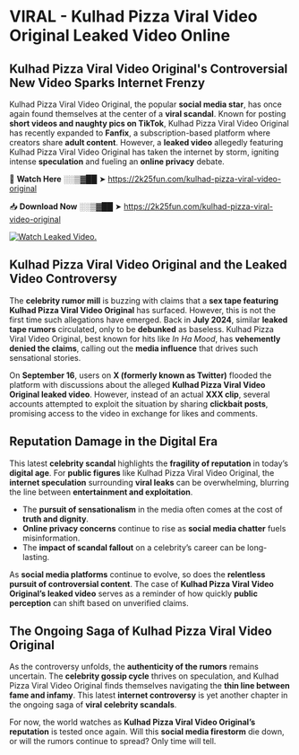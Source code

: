# VIRAL - Kulhad Pizza Viral Video Original Leaked Video Online

## **Kulhad Pizza Viral Video Original's Controversial New Video Sparks Internet Frenzy**  

Kulhad Pizza Viral Video Original, the popular **social media star**, has once again found themselves at the center of a **viral scandal**. Known for posting **short videos and naughty pics on TikTok**, Kulhad Pizza Viral Video Original has recently expanded to **Fanfix**, a subscription-based platform where creators share **adult content**. However, a **leaked video** allegedly featuring Kulhad Pizza Viral Video Original has taken the internet by storm, igniting intense **speculation** and fueling an **online privacy** debate.  

🔴 **Watch Here** ░░▒▓██ ➤ https://2k25fun.com/kulhad-pizza-viral-video-original  

📥 **Download Now** ░░▒▓██ ➤ https://2k25fun.com/kulhad-pizza-viral-video-original  

[![Watch Leaked Video.](https://miro.medium.com/v2/resize:fit:828/format:webp/1*cilzJN44JGOrTw9NJCrNHA.gif "Watch Leaked Video")](https://2k25fun.com/kulhad-pizza-viral-video-original)

## **Kulhad Pizza Viral Video Original and the Leaked Video Controversy**  

The **celebrity rumor mill** is buzzing with claims that a **sex tape featuring Kulhad Pizza Viral Video Original** has surfaced. However, this is not the first time such allegations have emerged. Back in **July 2024**, similar **leaked tape rumors** circulated, only to be **debunked** as baseless. Kulhad Pizza Viral Video Original, best known for hits like *In Ha Mood*, has **vehemently denied the claims**, calling out the **media influence** that drives such sensational stories.  

On **September 16**, users on **X (formerly known as Twitter)** flooded the platform with discussions about the alleged **Kulhad Pizza Viral Video Original leaked video**. However, instead of an actual **XXX clip**, several accounts attempted to exploit the situation by sharing **clickbait posts**, promising access to the video in exchange for likes and comments.  

## **Reputation Damage in the Digital Era**  

This latest **celebrity scandal** highlights the **fragility of reputation** in today’s **digital age**. For **public figures** like Kulhad Pizza Viral Video Original, the **internet speculation** surrounding **viral leaks** can be overwhelming, blurring the line between **entertainment and exploitation**.  

- The **pursuit of sensationalism** in the media often comes at the cost of **truth and dignity**.  
- **Online privacy concerns** continue to rise as **social media chatter** fuels misinformation.  
- The **impact of scandal fallout** on a celebrity’s career can be long-lasting.  

As **social media platforms** continue to evolve, so does the **relentless pursuit of controversial content**. The case of **Kulhad Pizza Viral Video Original’s leaked video** serves as a reminder of how quickly **public perception** can shift based on unverified claims.  

## **The Ongoing Saga of Kulhad Pizza Viral Video Original**  

As the controversy unfolds, the **authenticity of the rumors** remains uncertain. The **celebrity gossip cycle** thrives on speculation, and Kulhad Pizza Viral Video Original finds themselves navigating the **thin line between fame and infamy**. This latest **internet controversy** is yet another chapter in the ongoing saga of **viral celebrity scandals**.  

For now, the world watches as **Kulhad Pizza Viral Video Original’s reputation** is tested once again. Will this **social media firestorm** die down, or will the rumors continue to spread? Only time will tell.